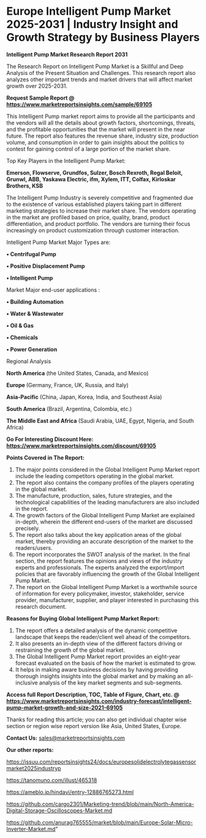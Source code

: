 # Europe Intelligent Pump Market 2025-2031 | Industry Insight and Growth Strategy by Business Players

<strong>Intelligent Pump Market Research Report 2031</strong>

The Research Report on Intelligent Pump Market is a Skillful and Deep Analysis of the Present Situation and Challenges. This research report also analyzes other important trends and market drivers that will affect market growth over 2025-2031.

<strong>Request Sample Report @ <a href=https://www.marketreportsinsights.com/sample/69105>https://www.marketreportsinsights.com/sample/69105</a></strong>

This Intelligent Pump market report aims to provide all the participants and the vendors will all the details about growth factors, shortcomings, threats, and the profitable opportunities that the market will present in the near future. The report also features the revenue share, industry size, production volume, and consumption in order to gain insights about the politics to contest for gaining control of a large portion of the market share.

Top Key Players in the Intelligent Pump Market:

<strong>Emerson, Flowserve, Grundfos, Sulzer, Bosch Rexroth, Regal Beloit, Grunwl, ABB, Yaskawa Electric, ifm, Xylem, ITT, Colfax, Kirloskar Brothers, KSB</strong>

The Intelligent Pump Industry is severely competitive and fragmented due to the existence of various established players taking part in different marketing strategies to increase their market share. The vendors operating in the market are profiled based on price, quality, brand, product differentiation, and product portfolio. The vendors are turning their focus increasingly on product customization through customer interaction.

Intelligent Pump Market Major Types are:

<strong>• Centrifugal Pump

• Positive Displacement Pump

• Intelligent Pump</strong>

Market Major end-user applications :

<strong>• Building Automation

• Water & Wastewater

• Oil & Gas

• Chemicals

• Power Generation</strong>

Regional Analysis

</u><strong><b>North America</b></strong> (the United States, Canada, and Mexico)

<strong><b>Europe </b></strong>(Germany, France, UK, Russia, and Italy)

<strong><b>Asia-Pacific</b></strong> (China, Japan, Korea, India, and Southeast Asia)

<strong><b>South America</b></strong> (Brazil, Argentina, Colombia, etc.)

<strong><b>The Middle East and Africa</b></strong> (Saudi Arabia, UAE, Egypt, Nigeria, and South Africa)

<strong>Go For Interesting Discount Here: <a href=https://www.marketreportsinsights.com/discount/69105>https://www.marketreportsinsights.com/discount/69105</a></strong>

<strong>Points Covered in The Report:</strong>
<ol>
  <li>The major points considered in the Global Intelligent Pump Market report include the leading competitors operating in the global market.</li>
  <li>The report also contains the company profiles of the players operating in the global market.</li>
  <li>The manufacture, production, sales, future strategies, and the technological capabilities of the leading manufacturers are also included in the report.</li>
  <li>The growth factors of the Global Intelligent Pump Market are explained in-depth, wherein the different end-users of the market are discussed precisely.</li>
  <li>The report also talks about the key application areas of the global market, thereby providing an accurate description of the market to the readers/users.</li>
  <li>The report incorporates the SWOT analysis of the market. In the final section, the report features the opinions and views of the industry experts and professionals. The experts analyzed the export/import policies that are favorably influencing the growth of the Global Intelligent Pump Market.</li>
  <li>The report on the Global Intelligent Pump Market is a worthwhile source of information for every policymaker, investor, stakeholder, service provider, manufacturer, supplier, and player interested in purchasing this research document.</li>
</ol>
<strong>Reasons for Buying Global Intelligent Pump Market Report:</strong>

<ol>
  <li>The report offers a detailed analysis of the dynamic competitive landscape that keeps the reader/client well ahead of the competitors.</li>
  <li>It also presents an in-depth view of the different factors driving or restraining the growth of the global market.</li>
  <li>The Global Intelligent Pump Market report provides an eight-year forecast evaluated on the basis of how the market is estimated to grow.</li>
  <li>It helps in making aware business decisions by having providing thorough insights insights into the global market and by making an all-inclusive analysis of the key market segments and sub-segments.</li>
</ol>
<strong>Access full Report Description, TOC, Table of Figure, Chart, etc. @ <a href=https://www.marketreportsinsights.com/industry-forecast/intelligent-pump-market-growth-and-size-2021-69105>https://www.marketreportsinsights.com/industry-forecast/intelligent-pump-market-growth-and-size-2021-69105</a></strong>


Thanks for reading this article; you can also get individual chapter wise section or region wise report version like Asia, United States, Europe.

<strong>Contact Us:</strong>
sales@marketreportsinsights.com

<strong>Our other reports:</strong>

<a href=https://issuu.com/reportsinsights24/docs/europesolidelectrolytegassensormarket2025industryp>https://issuu.com/reportsinsights24/docs/europesolidelectrolytegassensormarket2025industryp</a>

<a href=https://tanomuno.com/illust/465318>https://tanomuno.com/illust/465318</a>

<a href=https://ameblo.jp/hindavi/entry-12886765273.html>https://ameblo.jp/hindavi/entry-12886765273.html</a>

<a href=https://github.com/cargo2301/Marketing-trend/blob/main/North-America-Digital-Storage-Oscilloscopes-Market.md>https://github.com/cargo2301/Marketing-trend/blob/main/North-America-Digital-Storage-Oscilloscopes-Market.md</a>

<a href=https://github.com/anurag765555/market/blob/main/Europe-Solar-Micro-Inverter-Market.md>https://github.com/anurag765555/market/blob/main/Europe-Solar-Micro-Inverter-Market.md</a>"
